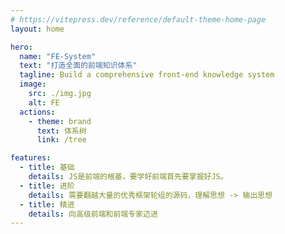 ```yaml
---
# https://vitepress.dev/reference/default-theme-home-page
layout: home

hero:
  name: "FE-System"
  text: "打造全面的前端知识体系"
  tagline: Build a comprehensive front-end knowledge system
  image:
    src: ./img.jpg
    alt: FE
  actions:
    - theme: brand
      text: 体系树
      link: /tree

features:
  - title: 基础
    details: JS是前端的根基，要学好前端首先要掌握好JS。
  - title: 进阶
    details: 需要翻越大量的优秀框架轮组的源码，理解思想 -> 输出思想
  - title: 精进
    details: 向高级前端和前端专家迈进
---
```


